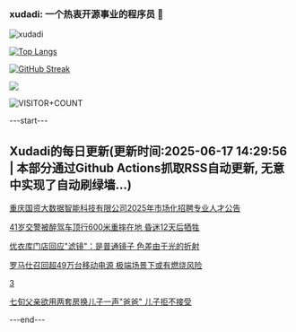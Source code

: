 ### xudadi: 一个热衷开源事业的程序员 👋

![xudadi](https://github-readme-stats-git-masterorgs-github-readme-stats-team.vercel.app/api?username=xudadi)

[![Top Langs](https://github-readme-stats.vercel.app/api/top-langs/?username=xudadi)](https://github.com/anuraghazra/github-readme-stats)

[![GitHub Streak](https://streak-stats.demolab.com?user=xudadi&locale=zh_Hans)](https://git.io/streak-stats)

![](https://raw.githubusercontent.com/xudadi/xudadi/main/assets/github-contribution-grid-snake.svg)

![VISITOR+COUNT](https://komarev.com/ghpvc/?username=xudadi&label=VISITOR+COUNT)


---start---

## Xudadi的每日更新(更新时间:2025-06-17 14:29:56 | 本部分通过Github Actions抓取RSS自动更新, 无意中实现了自动刷绿墙...)

[重庆国资大数据智能科技有限公司2025年市场化招聘专业人才公告](https://www.gongkaoleida.com/article/2455522)

[41岁交警被醉驾车顶行600米重摔在地 昏迷12天后牺牲](https://m.163.com/news/article/K287DSL4053469LG.html)

[优衣库门店回应"滤镜"：是普通镜子 色差由于光的折射](https://m.163.com/news/article/K285RG9V05345ARG.html)

[罗马仕召回超49万台移动电源 极端场景下或有燃烧风险](https://m.163.com/news/article/K284KVPR0519C6T9.html)

[3](https://m.163.com/touch/news/sub/domestic)

[七旬父亲欲用两套房换儿子一声"爸爸" 儿子拒不接受](https://m.163.com/news/article/K26QNV1E0512EFR8.html)

---end---
